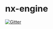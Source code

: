 # nx-engine

[![Gitter](https://badges.gitter.im/nx-engine-chat/Lobby.svg)](https://gitter.im/nx-engine-chat/Lobby?utm_source=badge&utm_medium=badge&utm_campaign=pr-badge&utm_content=badge)